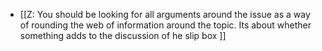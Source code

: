 - [[Z: You should be looking for all arguments around the issue as a way of rounding the web of information around the topic. Its about whether something adds to the discussion of he slip box ]]
